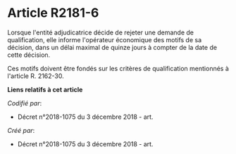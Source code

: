 # Article R2181-6

Lorsque l'entité adjudicatrice décide de rejeter une demande de qualification, elle informe l'opérateur économique des motifs
de sa décision, dans un délai maximal de quinze jours à compter de la date de cette décision.

Ces motifs doivent être fondés sur les critères de qualification mentionnés à l'article R. 2162-30.

**Liens relatifs à cet article**

_Codifié par_:

  - Décret n°2018-1075 du 3 décembre 2018 - art.

_Créé par_:

  - Décret n°2018-1075 du 3 décembre 2018 - art.

